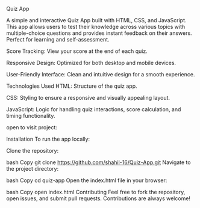 Quiz App

A simple and interactive Quiz App built with HTML, CSS, and JavaScript. This app allows users to test their knowledge across various topics with multiple-choice questions and provides instant feedback on their answers. Perfect for learning and self-assessment.

Score Tracking: View your score at the end of each quiz.

Responsive Design: Optimized for both desktop and mobile devices.

User-Friendly Interface: Clean and intuitive design for a smooth experience.

Technologies Used HTML: Structure of the quiz app.

CSS: Styling to ensure a responsive and visually appealing layout.

JavaScript: Logic for handling quiz interactions, score calculation, and timing functionality.

open to visit project: 

Installation To run the app locally:

Clone the repository:

bash Copy git clone https://github.com/shahil-16/Quiz-App.git Navigate to the project directory:

bash Copy cd quiz-app Open the index.html file in your browser:

bash Copy open index.html Contributing Feel free to fork the repository, open issues, and submit pull requests. Contributions are always welcome!
